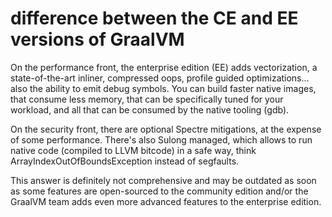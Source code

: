 # difference between the CE and EE versions of GraalVM


On the performance front, the enterprise edition (EE) adds vectorization, a state-of-the-art inliner, compressed oops, profile guided optimizations... also the ability to emit debug symbols. You can build faster native images, that consume less memory, that can be specifically tuned for your workload, and all that can be consumed by the native tooling (gdb).

On the security front, there are optional Spectre mitigations, at the expense of some performance. There's also Sulong managed, which allows to run native code (compiled to LLVM bitcode) in a safe way, think ArrayIndexOutOfBoundsException instead of segfaults.

This answer is definitely not comprehensive and may be outdated as soon as some features are open-sourced to the community edition and/or the GraalVM team adds even more advanced features to the enterprise edition.

